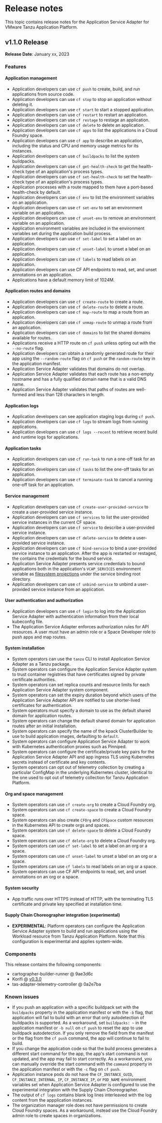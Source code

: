 # Release notes

This topic contains release notes for the Application Service Adapter for VMware Tanzu Application Platform.

## <a id='1-0-0'></a> v1.1.0 Release

**Release Date**: January xx, 2023

### Features

#### Application management

* Application developers can use `cf push` to create, build, and run applications from source code.
* Application developers can use `cf stop` to stop an application without deleting it.
* Application developers can use `cf start` to start a stopped application.
* Application developers can use `cf restart` to restart an application.
* Application developers can use `cf restage` to restage an application.
* Application developers can use `cf delete` to delete an application.
* Application developers can use `cf apps` to list the applications in a Cloud Foundry space.
* Application developers can use `cf app` to describe an application, including the status and CPU and memory usage metrics for its instances.
* Application developers can use `cf buildpacks` to list the system buildpacks.
* Application developers can use `cf get-health-check` to get the health-check type of an application's process types.
* Application developers can use `cf set-health-check` to set the health-check type of an application's process types.
* Application processes with a route mapped to them have a port-based health-check by default.
* Application developers can use `cf env` to list the environment variables on an application.
* Application developers can use `cf set-env` to set an environment variable on an application.
* Application developers can use `cf unset-env` to remove an environment variable on an application.
* Application environment variables are included in the environment variables set during the application build process.
* Application developers can use `cf set-label` to set a label on an application.
* Application developers can use `cf unset-label` to unset a label on an application.
* Application developers can use `cf labels` to read labels on an application.
* Application developers can use CF API endpoints to read, set, and unset annotations on an application.
* Applications have a default memory limit of 1024M.


#### Application routes and domains

* Application developers can use `cf create-route` to create a route.
* Application developers can use `cf delete-route` to delete a route.
* Application developers can use `cf map-route` to map a route from an application.
* Application developers can use `cf unmap-route` to unmap a route from an application.
* Application developers can use `cf domains` to list the shared domains available for routes.
* Applications receive a HTTP route on `cf push` unless opting out with the `--no-route` flag.
* Application developers can obtain a randomly generated route for their app using the `--random-route` flag on `cf push` or the `random-route` key in the application manifest.
* Application Service Adapter validates that domains do not overlap.
* Application Service Adapter validates that each route has a non-empty hostname and has a fully qualified domain name that is a valid DNS name.
* Application Service Adapter validates that paths of routes are well-formed and less than 128 characters in length.


#### Application logs

* Application developers can see application staging logs during `cf push`.
* Application developers can use `cf logs` to stream logs from running applications.
* Application developers can use `cf logs --recent` to retrieve recent build and runtime logs for applications.


#### Application tasks

* Application developers can use `cf run-task` to run a one-off task for an application.
* Application developers can use `cf tasks` to list the one-off tasks for an application.
* Application developers can use `cf terminate-task` to cancel a running one-off task for an application.


#### Service management

* Application developers can use `cf create-user-provided-service` to create a user-provided service instance.
* Application developers can use `cf services` to list the user-provided service instances in the current CF space.
* Application developers can use `cf service` to describe a user-provided service instance.
* Application developers can use `cf delete-service` to delete a user-provided service instance.
* Application developers can use `cf bind-service` to bind a user-provided service instance to an application. After the app is restarted or restaged, the  contains the credentials for the bound service.
* Application Service Adapter presents service credentials to bound applications both in the application's `VCAP_SERVICES` environment variable as [filesystem projections](https://github.com/servicebinding/spec#workload-projection) under the service binding root directory.
* Application developers can use `cf unbind-service` to unbind a user-provided service instance from an application.


#### User authentication and authorization

* Application developers can use `cf login` to log into the Application Service Adapter with authentication information from their local kubeconfig file.
* The Application Service Adapter enforces authorization rules for API resources. A user must have an admin role or a Space Developer role to push apps and map routes.


#### System installation

* System operators can use the `tanzu` CLI to install Application Service Adapter as a Tanzu package.
* System operators can configure the Application Service Adapter system to trust container registries that have certificates signed by private certificate authorities.
* System operators can set replica counts and resource limits for each Application Service Adapter system component.
* System operators can set the expiry duration beyond which users of the Application Service Adapter API are notified to use shorter-lived certificates for authentication.
* System operators must specify a domain to use as the default shared domain for application routes.
* System operators can change the default shared domain for application routes after an initial installation.
* System operators can specify the name of the kpack ClusterBuilder to use to build application images, defaulting to `default`.
* System operators can configure Application Service Adapter to work with Kubernetes authentication proxies such as Pinniped.
* System operators can configure the certificate/private key pairs for the Application Service Adapter API and app ingress TLS using Kubernetes secrets instead of certificate and key contents.
* System operators can opt out of telemetry collection by creating a particular ConfigMap in the underlying Kubernetes cluster, identical to the one used to opt out of telemetry collection for Tanzu Application Platform.


#### Org and space management

* System operators can use `cf create-org` to create a Cloud Foundry org.
* System operators can use `cf create-space` to create a Cloud Foundry space.
* System operators can also create `CFOrg` and `CFSpace` custom resources in the Kubernetes API to create orgs and spaces.
* System operators can use `cf delete-space` to delete a Cloud Foundry space.
* System operators can use `cf delete-org` to delete a Cloud Foundry org.
* System operators can use `cf set-label` to set a label on an org or a space.
* System operators can use `cf unset-label` to unset a label on an org or a space.
* System operators can use `cf labels` to read labels on an org or a space.
* System operators can use CF API endpoints to read, set, and unset annotations on an org or a space.


#### System security

* App traffic runs over HTTPS instead of HTTP, with the terminating TLS certificate and private key specified at installation time.


#### Supply Chain Choreographer integration (experimental)

* **EXPERIMENTAL**: Platform operators can configure the Application Service Adapter system to build and run applications using the Workload resource from Tanzu Application Platform. Note that this configuration is experimental and applies system-wide.


### Components

This release contains the following components:

* cartographer-builder-runner @ 9ae3d6c
* Korifi @ [v0.3.0](https://github.com/cloudfoundry/korifi/tree/v0.3.0)
* tas-adapter-telemetry-controller @ 0a2e7ba


### Known issues

* If you push an application with a specific buildpack set with the `buildpacks` property in the application manifest or with the `-b` flag, that application will fail to build with an error that only autodetection of buildpacks is supported. As a workaround, set `buildpacks: ~` in the application manifest or `-b null` on `cf push` to reset the app to use buildpack autodetection. If you only remove the field from the manifest or the flag from the `cf push` command, the app will continue to fail to build.
* If you change the application code so that the build process generates a different start command for the app, the app's start command is not updated, and the app may fail to start correctly. As a workaround, you can manually override the start command with the `command` property in the application manifest or with the `-c` flag on `cf push`.
* Application instance pods do not have the `CF_INSTANCE_GUID`, `CF_INSTANCE_INTERNAL_IP`, `CF_INSTANCE_IP`, or `POD_NAME` environment variables set when Application Service Adapter is configured to use the experimental integration with the Supply Chain Choreographer.
* The output of `cf logs` contains blank log lines interleaved with the log content from the appplication instances.
* The organization manager role does not have permissions to create Cloud Foundry spaces. As a workaround, instead use the Cloud Foundry admin role to create spaces in organizations.

